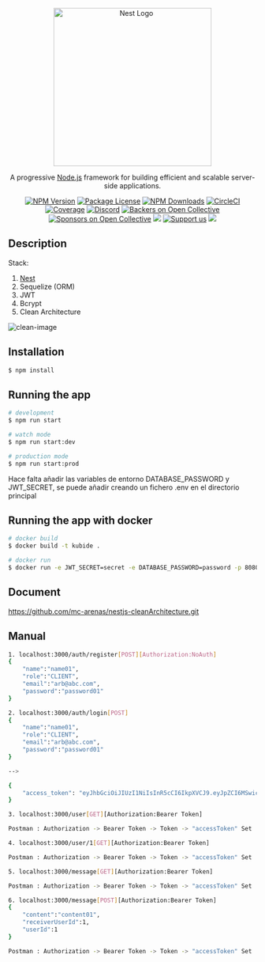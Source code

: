 <p align="center">
  <a href="http://nestjs.com/" target="blank"><img src="https://nestjs.com/img/logo_text.svg" width="320" alt="Nest Logo" /></a>
</p>

[circleci-image]: https://img.shields.io/circleci/build/github/nestjs/nest/master?token=abc123def456
[circleci-url]: https://circleci.com/gh/nestjs/nest

  <p align="center">A progressive <a href="http://nodejs.org" target="_blank">Node.js</a> framework for building efficient and scalable server-side applications.</p>
    <p align="center">
<a href="https://www.npmjs.com/~nestjscore" target="_blank"><img src="https://img.shields.io/npm/v/@nestjs/core.svg" alt="NPM Version" /></a>
<a href="https://www.npmjs.com/~nestjscore" target="_blank"><img src="https://img.shields.io/npm/l/@nestjs/core.svg" alt="Package License" /></a>
<a href="https://www.npmjs.com/~nestjscore" target="_blank"><img src="https://img.shields.io/npm/dm/@nestjs/common.svg" alt="NPM Downloads" /></a>
<a href="https://circleci.com/gh/nestjs/nest" target="_blank"><img src="https://img.shields.io/circleci/build/github/nestjs/nest/master" alt="CircleCI" /></a>
<a href="https://coveralls.io/github/nestjs/nest?branch=master" target="_blank"><img src="https://coveralls.io/repos/github/nestjs/nest/badge.svg?branch=master#9" alt="Coverage" /></a>
<a href="https://discord.gg/G7Qnnhy" target="_blank"><img src="https://img.shields.io/badge/discord-online-brightgreen.svg" alt="Discord"/></a>
<a href="https://opencollective.com/nest#backer" target="_blank"><img src="https://opencollective.com/nest/backers/badge.svg" alt="Backers on Open Collective" /></a>
<a href="https://opencollective.com/nest#sponsor" target="_blank"><img src="https://opencollective.com/nest/sponsors/badge.svg" alt="Sponsors on Open Collective" /></a>
  <a href="https://paypal.me/kamilmysliwiec" target="_blank"><img src="https://img.shields.io/badge/Donate-PayPal-ff3f59.svg"/></a>
    <a href="https://opencollective.com/nest#sponsor"  target="_blank"><img src="https://img.shields.io/badge/Support%20us-Open%20Collective-41B883.svg" alt="Support us"></a>
  <a href="https://twitter.com/nestframework" target="_blank"><img src="https://img.shields.io/twitter/follow/nestframework.svg?style=social&label=Follow"></a>
</p>

## Description

Stack:

1. [Nest](https://github.com/nestjs/nest)
2. Sequelize (ORM)
3. JWT
4. Bcrypt
5. Clean Architecture

![clean-image](https://i.imgur.com/O6JMSux.png)

## Installation

```bash
$ npm install
```

## Running the app

```bash
# development
$ npm run start

# watch mode
$ npm run start:dev

# production mode
$ npm run start:prod
```

Hace falta añadir las variables de entorno DATABASE_PASSWORD y JWT_SECRET, se puede añadir creando un fichero .env en el directorio principal

## Running the app with docker

```bash
# docker build
$ docker build -t kubide .

# docker run
$ docker run -e JWT_SECRET=secret -e DATABASE_PASSWORD=password -p 8080:3000 kubide
```

## Document

https://github.com/mc-arenas/nestjs-cleanArchitecture.git

## Manual

```bash
1. localhost:3000/auth/register[POST][Authorization:NoAuth]
{
    "name":"name01",
    "role":"CLIENT",
    "email":"arb@abc.com",
    "password":"password01"
}

2. localhost:3000/auth/login[POST]
{
    "name":"name01",
    "role":"CLIENT",
    "email":"arb@abc.com",
    "password":"password01"
}

-->

{
    "access_token": "eyJhbGciOiJIUzI1NiIsInR5cCI6IkpXVCJ9.eyJpZCI6MSwicm9sZSI6IkNMSUVOVCIsImlhdCI6MTcxNTU4OTcxNywiZXhwIjoxNzE1NjI1NzE3fQ.CvALkGTi8P794C07ZtVgqZYGQmTdI1voMIqI5KIGmh4"
}

3. localhost:3000/user[GET][Authorization:Bearer Token]

Postman : Authorization -> Bearer Token -> Token -> "accessToken" Set

4. localhost:3000/user/1[GET][Authorization:Bearer Token]

Postman : Authorization -> Bearer Token -> Token -> "accessToken" Set

5. localhost:3000/message[GET][Authorization:Bearer Token]

Postman : Authorization -> Bearer Token -> Token -> "accessToken" Set

6. localhost:3000/message[POST][Authorization:Bearer Token]
{
    "content":"content01",
    "receiverUserId":1,
    "userId":1
}

Postman : Authorization -> Bearer Token -> Token -> "accessToken" Set
```
